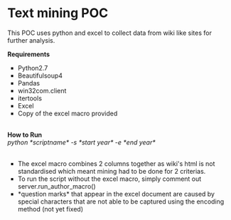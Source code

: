 # Text mining POC

This POC uses python and excel to collect data from wiki like sites for further analysis.

<b>Requirements</b>
<ul>
<li type = "square">Python2.7</li>
<li type = "square">Beautifulsoup4</li>
<li type = "square">Pandas</li>
<li type = "square">win32com.client</li>
<li type = "square">itertools</li>
<li type = "square">Excel</li>
<li type = "square">Copy of the excel macro provided</li>
 </ul>
<br>
<b>How to Run</b><br>
<i>python *scriptname* -s *start year* -e *end year*</i>
<br></br>
<ul>
<li type = "square">The excel macro combines 2 columns together as wiki's html is not standardised which meant mining had to be done for 2 criterias.</li>
<li type = "square">To run the script without the excel macro, simply comment out server.run_author_macro()</li>
<li type = "square">*question marks* that appear in the excel document are caused by special characters that are not able to be captured using the encoding method (not yet fixed)</li>
</ul>
